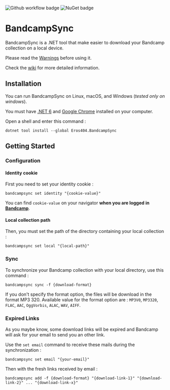 ![Github workflow badge](https://github.com/eros404/BandcampSync/actions/workflows/action.yml/badge.svg) ![NuGet badge](https://img.shields.io/nuget/v/Eros404.BandcampSync.svg)

# BandcampSync

BandcampSync is a .NET tool that make easier to download your Bandcamp collection on a local device.

Please read the [Warnings](https://github.com/eros404/BandcampSync/wiki/Warnings) before using it.

Check the [wiki](https://github.com/eros404/BandcampSync/wiki) for more detailed information.

## Installation

You can run BandcampSync on Linux, macOS, and Windows (_tested only on windows_).

You must have [.NET 6](https://dotnet.microsoft.com/en-us/download/dotnet/6.0) and [Google Chrome](https://www.google.com/intl/en_en/chrome/) installed on your computer.

Open a shell and enter this command :

```shell
dotnet tool install --global Eros404.BandcampSync
```

## Getting Started

### Configuration

#### Identity cookie

First you need to set your identity cookie :

```shell
bandcampsync set identity "{cookie-value}"
```

You can find `cookie-value` on your navigator **when you are logged in [Bandcamp](https://www.bandcamp.com)**.

#### Local collection path

Then, you must set the path of the directory containing your local collection :

```shell
bandcampsync set local "{local-path}"
```

### Sync

To synchronize your Bandcamp collection with your local directory, use this command :

```shell
bandcampsync sync -f {download-format}
```

If you don't specify the format option, the files will be download in the format MP3 320. Available value for the format option are : `MP3V0`, `MP3320`, `FLAC`, `AAC`, `OggVorbis`, `ALAC`, `WAV`, `AIFF`.

### Expired Links

As you maybe know, some download links will be expired and Bandcamp will ask for your email to send you an other link.

Use the `set email` command to receive these mails during the synchronization :

```shell
bandcampsync set email "{your-email}"
```

Then with the fresh links received by email :

```shell
bandcampsync add -f {download-format} "{download-link-1}" "{download-link-2}" ... "{download-link-x}"
```
